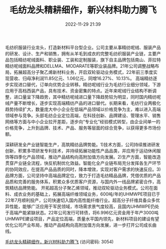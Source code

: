 ﻿---
title: 毛纺龙头精耕细作，新兴材料助力腾飞
date: 2022-11-29 21:39
tags:
- 南山智尚
updated: 1970-01-01 08:00:00
---

毛纺织服装行业龙头，打造新材料平台型企业。公司主要从事精纺呢绒、服装产品的研发、设计、生产和销售，拥有从羊毛到成衣的完整毛纺织服装产业链，主要产品包括精纺呢绒面料、职业装、工装和定制服装，旗下自主品牌包括南山、菲拉特精纺呢绒面料品牌和DELLMA、MODARATE等职业装品牌。21年公司调整战略布局，拓展超高分子聚乙烯新材料业务，开启双轮驱动业务模式，22年前三季度实现营收、归母净利润11.85亿元、1.06亿元，同增16.27%、10.13%。
高端精纺逐步实现进口替代，订单向优势企业转移。精纺呢绒行业为毛纺行业细分领域，下游应用于高档西装产品，具有技术、资金密集的特点。近年来呢绒行业结构不断调整，进口量呈下降趋势，其中精纺呢绒进口量下降趋势较为明显，同时国内精纺呢绒产量不断增长，逐步实现高端精纺产品的进口替代。长期来看，毛纺行业两极化趋势持续扩大，数量庞大中小企业在低端产品领域以价格竞争为主，难以进入高端领域参与竞争。头部毛纺企业定位高端，在科技创新、品牌建设、管理水平、销售网络等方面与中小企业拉开差距，逐步向“专业化”经验模式转型，由企业间单一的价格竞争，上升到品牌、技术、产品、服务等层面的综合竞争，以获得更多市场份额。
<!-- more -->
深耕研发全产业链智能生产，高筑精纺品牌势能。1)技术方面，公司持续推进研发创新，积累多项研发专利技术，并持续拓展功能性产品品类，并应用于运动休闲服饰等四季化产品领域，推动产品结构向高附加值方向发展。2)生产方面，智能改造贯穿产业链全流程，快反机制优化效益。智能化全产业链布局充分发挥各生产环节的协同效应，在提高产品品质的同时，降本增效，实现对客户需求的快速反应。3)品牌方面，公司坚持中高端品牌定位，致力于打造毛纺精品品牌，凭借优质的产品品质和完善的服务体系，积累众多优质客户资源，与国内外一线品牌紧密合作，高筑精纺品牌势能。
开拓超高分子聚乙烯领域，推动双轮驱动业务模式。公司在面料、成衣业务的基础上，拓展高端纤维领域业务，600吨/年的UHMWPE项目已于22年7月顺利投产，公司快速切入国内高性能纤维行业。超高分子纤维具备众多优异性能，能够广泛应用于军民领域，市场需求景气度较高，且国内UHMWPE仍处于高端产能紧缺状态。22年公司发行可转债，将6.996亿元资金用于年产3000吨UHMWPE建设项目，产品定位高端，质量水平国内领先，新材料项目的建设有望优化公司产业布局，推动产品结构向高附加值方向发展，进一步打开公司成长曲线。

[毛纺龙头精耕细作，新兴材料助力腾飞](https://url12.ctfile.com/f/3948612-735791392-75ad04?p=3054)
(访问密码: 3054)

